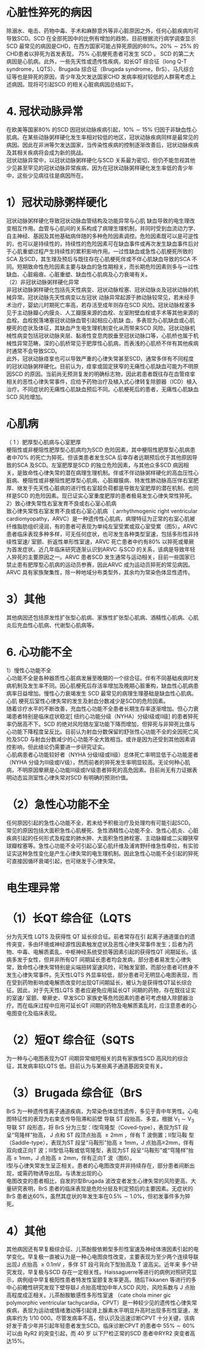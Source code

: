 # 心脏性猝死的病因  
除溺水、电击、药物中毒、手术和麻醉意外等非心脏原因之外，任何心脏疾病均可导致SCD。SCD 在全部死因中的比例有增加的趋势。目前根据流行病学调查显示SCD 最常见的病因是CHD，在西方国家可能占猝死原因的$80\%$。$20\%\sim25\%$ 的CHD患者以猝死为首发表现， $75\%$  心肌梗死患者可发生 SCD 。 SCD 的第二大病因是心肌病。此外，一些先天性或遗传性疾病，如长QT 综合征（long Q-T syndrome，LQTS）、Brugada 综合征（Brugada syndrome，BrS）、马凡综合征等也是猝死的原因，青少年及欠发达国家CHD 发病率相对较低的人群需考虑上述病因。现将可引起SCD 的相关心脏病病因总结如下。  
# 4.  冠状动脉异常  
在欧美等国家$80\%$ 的SCD 因冠状动脉疾病引起，$10\%\sim15\%$ 归因于非缺血性心肌病。在某些动脉粥样硬化发生率相对较低的地区，冠状动脉疾病同样是最常见的病因。因此在非洲等欠发达国家，当传染性疾病的控制逐渐改善后，冠状动脉疾病及其相关疾病将会成为新的挑战。  
冠状动脉异常中，以冠状动脉粥样硬化与SCD 关系最为密切，但仍不能忽视其他少见甚至罕见的冠状动脉异常疾病，因为在冠状动脉粥样硬化发生率低的青少年中，这些少见病往往是病因所在。  
# 1）冠状动脉粥样硬化  
冠状动脉粥样硬化导致冠状动脉血管结构及功能异常与心肌 缺血导致的电生理改变相互作用。血管与心肌间的关系构成了病理生理机制，并同时受到血流动力学、自主神经、基因及其他基础病伴随的多种危险因素调控。危险因素既可以是可逆性的，也可以是持续性的，持续性的危险因素可在缺血事件或再次发生缺血事件后对于心肌重塑过程产生持续性的累积影响作用。一过性缺血或急性心肌梗死所致的SCA 及SCD，其生理及预后与既往存在心肌梗死伴或不伴心肌缺血导致的SCA 不同。短期致命性危险因素主要与缺血的急性期相关，而长期危险因素则多与一过性缺血、心脏瘢痕、心脏重塑、缺血性心肌病及心力衰竭有关。  
（2）非冠状动脉粥样硬化异常  
非冠状动脉粥样硬化包括先天性病变、冠状动脉栓塞、冠状动脉炎及冠状动脉的机械异常。冠状动脉先天性病变以左冠状 动脉异常起源于肺动脉较常见，若未经手术治疗，婴幼儿时期死亡率高，若存活至成年则存在SCD 风险。冠状动脉栓塞多见于主动脉瓣心内膜炎、人工瓣膜来源的血栓、左室附壁血栓或手术等其他来源的血栓。血栓脱落堵塞冠状动脉血管引起相应心肌缺 血，多表现为心肌缺血或心肌梗死的症状及体征，其缺血产生电生理机制变化从而带来SCD 风险。冠状动脉机械性病变包括冠状动脉夹层、黏液性变息肉脱垂至冠状动脉口等，心肌桥也属于机械性异常范畴，深的心肌桥常见于肥厚性心肌病，而表浅的心肌桥不伴有其他疾病时通常不会导致SCD。  
此外，冠状动脉痉挛也可以导致严重的心律失常甚至SCD，通常多伴有不同程度的冠状动脉粥样硬化。目前认为，痉挛或固定狭窄的无痛性心肌缺血可能为不明原因SCD 的原因。当前尚无预测复发的明确标志物，因此若患者既往存在血管痉挛相关的恶性心律失常事件，应给予药物治疗及植入式心律转复除颤器（ICD）植入治疗。不同症状的无痛性心肌缺血预后不同。心肌梗死后的患者，无痛性心肌缺血SCD 风险增加。  
#  心肌病  
（ 1 ）肥厚型心肌病与心室肥厚  
梗阻性或非梗阻性肥厚型心肌病均为SCD 危险因素，其中梗阻性肥厚型心肌病患者中$70\%$ 的死亡为猝死。但该类患者发生SCA 后幸存者远期预后优于其他原因导致的SCA 及SCD。左室肥厚是SCD 的独立危险因素，与其他众多SCD 病因相关，是致命性心律失常的潜在病理生理机制。伴或不伴动脉粥样硬化的高血压性心脏病、梗阻性或非梗阻性肥厚型心肌病、心脏瓣膜病、特发性肺动脉高压伴右室肥厚、继发于先天性心脏病的进行性右室超负荷都是导致左室肥厚的潜在机制，也同样是SCD 的危险因素。现已证实心室重度肥厚的患者极易发生心律失常性猝死。  
2）致心律失常性右室发育不良或右心室心肌病  
致心律失常性右室发育不良或右心室心肌病 （ arrhythmogenic  right ventricular cardiomyopathy，ARVC）是一种遗传性心肌病，病理特征为正常的右室心肌被纤维脂肪组织浸润，有的患者可表现为单纯左室受累或双心室受累（图5）。ARVC 患者临床表现多种多样，可无任何症状，也可发生各种类型室速，包括多形性非持续性室速/ 室颤、折返性单形性室速，ARVC 死亡患者中约有$80\%$ 以猝死或晕厥为首发症状。近几年临床研究逐渐认识到ARVC 与SCD 的关系，该病是导致年轻人猝死的主要原因之一。ARVC 患者SCD 发生通常与运动相关，目前一些国家已禁止患有肥厚型心肌病的运动员参赛，因此ARVC 成为运动员猝死的常见病因。ARVC 具有家族聚集性，除一种地域分布类型外，其余均为常染色体显性遗传。  
# 3）其他  
其他病因还包括原发性扩张型心肌病、家族性扩张型心肌病、酒精性心肌病、心肌炎后充血性心肌病、代谢型心肌病等。  
# 6. 心功能不全  
1）慢性心功能不全  
心功能不全是各种器质性心脏病发展至晚期的一个综合征。伴有不同基础疾病时发病机制及发生率不同。因心肌梗死后存活率增加及晚期心脏重构，缺血性心肌病患病率日益增加。慢性心力衰竭发生 SCD  最常见的病理生理基础是缺血性心肌病。心肌 梗死后室性心律失常的发生及射血分数减少是SCD的危险因素。  
随着诊疗水平的不断改善，充血性心功能不全患者长期生存率逐渐增加。但心力衰竭患者特别是临床症状稳定[ 纽约心功能分级（NYHA）分级Ⅰ级或Ⅱ级] 的患者猝死率仍居高不下。SCD 的绝对风险随左室功能下降而增加，但猝死与非猝死比值与心功能下降程度呈反比。目前认为射血分数保留的舒张性心功能不全的全因死亡风险及SCD 与射血分数减少的心功能不全大致相当。或许是因为还受到其他因素调控影响，但此结论仍需要进一步研究证实。  
心肌病患者心功能较好者（NYHA 分级Ⅰ级或Ⅱ级）总体死亡率明显低于心功能差者（NYHA 分级为Ⅲ级或Ⅳ级），然而前者的猝死发生率明显较高。无论何种心肌病，不明原因晕厥是心功能Ⅲ级或Ⅳ级患者猝死的高危因素。目前尚无有力证据表明动态监测室性心律失常对SCD 有明确的预测价值。  
# （2）急性心功能不全  
任何原因引起的急性心功能不全，若未给予积极治疗及处理均有可能引起SCD。常见的原因包括大面积急性心肌梗死、急性酒精性心功能不全、急性心肌炎、心脏疾病引起的任何形式及程度的肺水肿、大面积急性肺栓塞、主动脉瓣或二尖瓣狭窄球瓣栓塞等。急性心功能不全可引起心室心肌纤维及浦肯野纤维急性牵拉，有实验证实这种急性变化是产生心律失常的电生理机制。因此急性心功能不全引起的猝死可直接因循环衰竭引起，也可继发于心律失常。  
#  电生理异常  
# （1）长QT 综合征（LQTS  
分为先天性 LQTS  及获得性 QT  延长综合征。前者常存在引 起离子通道蛋白的遗传突变，多由环境或神经源性因素触发症状及恶性心律失常事件发生；后者为药物、中毒、电解质紊乱、中枢神经系统受损等因素引起的获得性QT 间期延长。该病多发于女性，但并非所有QT 间期延长患者均会发病，部分患者易发生心律失常，致命性心律失常特别是尖端扭转室速风险，可触发室颤，而部分患者可终身不发生心律失常事件。先天性LQTS 外显率较低，部分患者可无明显心电图表现，而在受到药物影响或电解质改变时出现QT间期延长，被认为是获得性QT延长综合征。因此，对于先天性LQTS 患者应避免应用延长QT 间期的药物，存在既往证实的室速/ 室颤、晕厥史、早发SCD 家族史等危险因素的患者可考虑植入除颤器治疗。而在临床过程中应用可延长QT 间期的药物及电解质紊乱时，应注意患者的心电图变化及临床表现。  
# （2）短QT 综合征（SQTS  
为一种与心电图表现为QT 间期异常缩短相关的具有家族性SCD 高风险的综合征，其发病率较LQTS 低。目前认为与某些离子通道基因突变有关。  
# （3）Brugada 综合征（BrS  
BrS 为一种遗传性离子通道疾病，为常染色体显性遗传，多见于青中年男性。心电图特征性的表现为右束支传导阻滞和前壁 导联 ST  段抬高、多变。根据 $\mathrm{V}_{1}\sim\mathrm{V}_{3}$  导联 ST  段形态，将 BrS 分为三型：Ⅰ型穹隆型（Coved-type），表现为ST 段呈“穹隆样”抬高， J  点和 ST  段顶点抬高 $\geqslant2\mathrm{mm}$ ，伴有 T  波倒置；Ⅱ型马鞍 型（Saddle-type），表现为ST 段呈“马鞍形”抬高$\geqslant1\mathrm{{mm}}$，J 点抬高≥$2\mathrm{mm}$，伴有双向或正向T 波；Ⅲ型低马鞍或低穹隆型，表现为ST 段呈“马鞍形”或“穹隆样”抬高$\leqslant1\mathrm{{mm}}$，J 点抬高$\geqslant2\mathrm{mm}$，伴有正向T 波（图6）。  
Ⅰ型与心律失常发生呈正相关。患者的心电图改变并非持续存在，部分患者间断出现，或需药物诱导出现。与诱发出现的心  
电图改变的患者相比，自发的Ⅰ型Brugada 波改变者发生心律失常的风险更高。大量研究表明，BrS 患者的临床表现是危险分层及判定预后的主要因素。无症状的BrS 患者达$60\%$，虽然其症状的年发生率在$0.5\%\sim1.0\%$，但初发事件多为猝死。  
# 4）其他  
其他病因还有早复极综合征、儿茶酚胺依赖型多形性室速及神经体液因素引起的电学变化。早复极一直被认为是一种心电图良性改变，主要表现为至少两个连续导联出现J 点抬高 $\geqslant0.1\mathrm{mV}$ ，多伴 ST  段弓背向下型抬高及 T  波高尖。近年来 多个研究发现，早复极与SCD 存在一定相关性。Haissaguerre等进行的病例对照研究显示，病例组中早复极阳性患者特发性室颤复发率更高。随后Tikkanen 等进行的多中心前瞻性研究发现下壁导联J 点抬高增加中年人SCD 风险，风险系数与 J  点抬高程度成正相关。儿茶酚胺敏感性多形性室速 （cate chola miner gic polymorphic ventricular tachycardia，CPVT）是一种较少见的遗传性心律失常疾病，表现为运动或情绪激动等引起肾上腺素水平明显升高时出现多形性室速，发病率约为 $1/10\ 000$。尽管发病率不高，但认识及迅速诊断CPVT 十分关键，该病好发于青少年并引起年轻患者发生SCD。临床诊断CPVT  的患者中 $55\%\sim60\%$  可以由 RyR2  的突变引起，而 40  岁 以下尸检正常的SCD 患者中RYR2 突变者高达$15\%$。  
